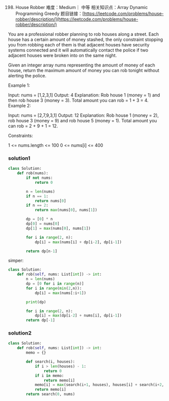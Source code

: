 198. House Robber
难度：Medium｜ 中等
相关知识点：Array Dynamic Programming Greedy
题目链接：[https://leetcode.com/problems/house-robber/description/](https://leetcode.com/problems/house-robber/description/)


You are a professional robber planning to rob houses along a street. Each house has a certain amount of money stashed, the only constraint stopping you from robbing each of them is that adjacent houses have security systems connected and it will automatically contact the police if two adjacent houses were broken into on the same night.

Given an integer array nums representing the amount of money of each house, return the maximum amount of money you can rob tonight without alerting the police.

 

Example 1:

Input: nums = [1,2,3,1]
Output: 4
Explanation: Rob house 1 (money = 1) and then rob house 3 (money = 3).
Total amount you can rob = 1 + 3 = 4.
Example 2:

Input: nums = [2,7,9,3,1]
Output: 12
Explanation: Rob house 1 (money = 2), rob house 3 (money = 9) and rob house 5 (money = 1).
Total amount you can rob = 2 + 9 + 1 = 12.
 

Constraints:

1 <= nums.length <= 100
0 <= nums[i] <= 400

### solution1 

```python
class Solution:
    def rob(nums):
        if not nums:
            return 0

        n = len(nums)
        if n == 1:
            return nums[0]
        if n == 2:
            return max(nums[0], nums[1])

        dp = [0] * n
        dp[0] = nums[0]
        dp[1] = max(nums[0], nums[1])

        for i in range(2, n):
            dp[i] = max(nums[i] + dp[i-2], dp[i-1])

        return dp[n-1]
```
simper:
```python
class Solution:
    def rob(self, nums: List[int]) -> int:
        n = len(nums)
        dp = [0 for i in range(n)]
        for i in range(min(2,n)):
            dp[i] = max(nums[:i+1])

        print(dp)

        for i in range(2, n):
            dp[i] = max(dp[i-2] + nums[i], dp[i-1])
        return dp[-1]
```
### solution2

```python
class Solution:
    def rob(self, nums: List[int]) -> int:
        memo = {}

        def search(i, houses):
            if i > len(houses) - 1:
                return 0
            if i in memo:
                return memo[i]
            memo[i] = max(search(i+1, houses), houses[i] + search(i+2, houses))
            return memo[i]
        return search(0, nums)
```
